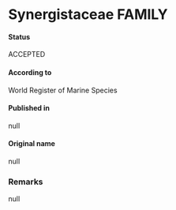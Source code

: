 Synergistaceae FAMILY
=======

#### Status
ACCEPTED

#### According to
World Register of Marine Species

#### Published in
null

#### Original name
null

### Remarks
null